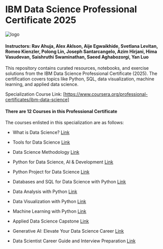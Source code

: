 # IBM Data Science Professional Certificate 2025




![logo](https://i.imgur.com/YCFnjvg.png)


#### Instructors: Rav Ahuja, Alex Aklson, Aije Egwaikhide, Svetlana Levitan, Romeo Kienzler, Polong Lin, Joseph Santarcangelo, Azim Hirjani, Hima Vasudevan, Saishruthi Swaminathan, Saeed Aghabozorgi, Yan Luo 

This repository contains curated resources, notebooks, and exercise solutions from the IBM Data Science Professional Certificate (2025).  The certification covers topics like Python, SQL, data visualization, machine learning, and applied data science.

Specialization Course Link: [https://www.coursera.org/professional-certificates/ibm-data-science]

#### There are 12 Courses in this Professional Certificate

The courses enlisted in this specialization are as follows:

* What is Data Science? [Link](https://www.coursera.org/learn/what-is-datascience?specialization=ibm-data-science)

* Tools for Data Science [Link](https://www.coursera.org/learn/open-source-tools-for-data-science?specialization=ibm-data-science)
  
* Data Science Methodology [Link](https://www.coursera.org/learn/data-science-methodology?specialization=ibm-data-science)

* Python for Data Science, AI & Development [Link](https://www.coursera.org/learn/python-for-applied-data-science-ai?specialization=ibm-data-science)

* Python Project for Data Science [Link](https://www.coursera.org/learn/python-project-for-data-science?specialization=ibm-data-science)

* Databases and SQL for Data Science with Python [Link](https://www.coursera.org/learn/sql-data-science?specialization=ibm-data-science)

* Data Analysis with Python [Link](https://www.coursera.org/learn/data-analysis-with-python?specialization=ibm-data-science)

* Data Visualization with Python [Link](https://www.coursera.org/learn/python-for-data-visualization?specialization=ibm-data-science)

* Machine Learning with Python [Link](https://www.coursera.org/learn/machine-learning-with-python?specialization=ibm-data-science)

* Applied Data Science Capstone [Link](https://www.coursera.org/learn/applied-data-science-capstone?specialization=ibm-data-science)

* Generative AI: Elevate Your Data Science Career [Link](https://www.coursera.org/programs/industry-professional-credentials-track-blqcg/learn/generative-ai-elevate-your-data-science-career?specialization=ibm-data-science)

* Data Scientist Career Guide and Interview Preparation [Link](https://www.coursera.org/programs/industry-professional-credentials-track-blqcg/learn/career-guide-and-interview-prep-for-data-science-pc?specialization=ibm-data-science)
